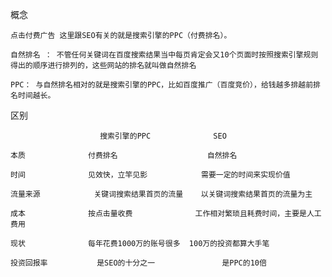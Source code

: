 概念

	点击付费广告 这里跟SEO有关的就是搜索引擎的PPC（付费排名）。

	自然排名 ： 不管任何关键词在百度搜索结果当中每页肯定会又10个页面时按照搜索引擎规则得出的顺序进行排列的，这些网站的排名就叫做自然排名

	PPC： 与自然排名相对的就是搜索引擎的PPC，比如百度推广（百度竞价），给钱越多排越前排名时间越长。

区别

						搜索引擎的PPC              SEO

	本质				付费排名					自然排名

	时间				见效快，立竿见影			需要一定的时间来实现价值

	流量来源			关键词搜索结果首页的流量	以关键词搜索结果首页的流量为主

	成本				按点击量收费				工作相对繁琐且耗费时间，主要是人工费用

	现状				每年花费1000万的账号很多	100万的投资都算大手笔

	投资回报率			是SEO的十分之一				是PPC的10倍

